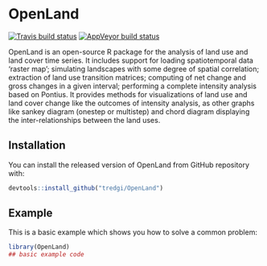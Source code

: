 
<!-- README.md is generated from README.Rmd. Please edit that file -->

# OpenLand

<!-- badges: start -->

[![Travis build
status](https://travis-ci.com/tredgi/OpenLand.svg?branch=master)](https://travis-ci.com/tredgi/OpenLand)
[![AppVeyor build
status](https://ci.appveyor.com/api/projects/status/github/tredgi/OpenLand?branch=master&svg=true)](https://ci.appveyor.com/project/tredgi/OpenLand)
<!-- badges: end -->

OpenLand is an open-source R package for the analysis of land use and
land cover time series. It includes support for loading spatiotemporal
data ‘raster map’; simulating landscapes with some degree of spatial
correlation; extraction of land use transition matrices; computing of
net change and gross changes in a given interval; performing a complete
intensity analysis based on Pontius. It provides methods for
visualizations of land use and land cover change like the outcomes of
intensity analysis, as other graphs like sankey diagram (onestep or
multistep) and chord diagram displaying the inter-relationships between
the land uses.

## Installation

You can install the released version of OpenLand from GitHub repository
with:

``` r
devtools::install_github("tredgi/OpenLand")
```

## Example

This is a basic example which shows you how to solve a common problem:

``` r
library(OpenLand)
## basic example code
```
